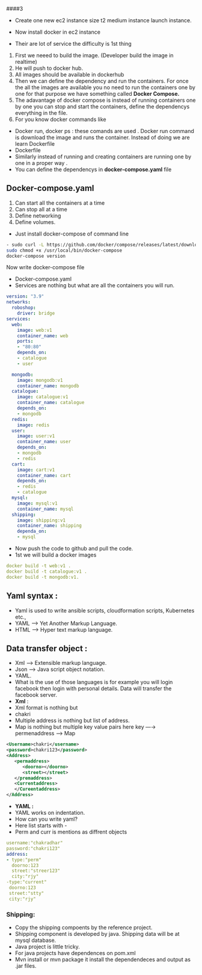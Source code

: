 ####3
- Create one new ec2 instance size t2 medium instance launch instance.
- Now install docker in ec2 instance

- Their are lot of service the difficulty is 1st thing

1. First we neeed to build the image. (Developer build the image in realtime)
2. He will push to docker hub.
3. All images should be available in dockerhub
4. Then we can define the dependency and run the containers. For once the all the images are available you no need to run the containers one by one for that purpose we have something called **Docker Compose.**
5. The adavantage of docker compose is instead of running containers one by one you can stop and start the containers, define the dependencys everything in the file.
6. For you know docker commands like
- Docker run, docker ps : these comands are used . Docker run command is download the image and runs the container. Instead of doing we are learn Dockerfile
- Dockerfile
- Similarly instead of running and creating containers are running one by one in a proper way .
- You can define the dependencys in **docker-compose.yaml** file

## Docker-compose.yaml

1. Can start all the containers at a time
2. Can stop all at a time
3. Define networking
4. Define volumes.
- Just install docker-compose of command line

```bash
- sudo curl -L https://github.com/docker/compose/releases/latest/download/docker-compose-$(uname -s)-$(uname -m) -o /usr/local/bin/docker-compose
sudo chmod +x /usr/local/bin/docker-compose
docker-compose version
```

Now write docker-compose file

- Docker-compose.yaml
- Services are nothing but what are all the containers you will run.

```yaml
version: "3.9"
networks:
  roboshop:
    driver: bridge
services:
  web:
    image: web:v1
    container_name: web
    ports:
    - "80:80"
    depends_on:
    - catalogue
    - user

  mongodb:
    image: mongodb:v1
    container_name: mongodb
  catalogue:
    image: catalogue:v1
    container_name: catalogue
    depends_on:
    - mongodb
  redis:
    image: redis
  user:
    image: user:v1
    container_name: user
    depends_on:
    - mongodb
    - redis
  cart:
    image: cart:v1
    container_name: cart
    depends_on:
    - redis
    - catalogue
  mysql:
    image: mysql:v1
    container_name: mysql
  shipping:
    image: shipping:v1
    container_name: shipping
    dependa_on:
    - mysql
```

- Now push the code to github and pull the code.
- 1st we will build a docker images
```yaml
docker build -t web:v1 .
docker build -t catalogue:v1 .
docker build -t mongodb:v1.
```
## Yaml syntax :

- Yaml is used to write ansible scripts, cloudformation scripts, Kubernetes etc.,
- YAML  ——> Yet Another Markup Language.
- HTML ——> Hyper text markup language.
## Data transfer object :

- Xml ——> Extensible markup language.
- Json ——> Java script object notation.
- YAML.
- What is the use of those languages is for example you will login facebook then login with personal details. Data will transfer the facebook server.
- **Xml** :
- Xml format is nothing but
- <Username>chakri</username>
- Multiple address is nothing but list of address.
- Map is nothing but multiple key value pairs here key —→ permenaddress ——> Map
```xml
<Username>chakri</username>
<password>chakri123</password>
<Address>
   <permaddress>
      <doorno></doorno>
      <street></street>
   </premaddress>
   <Currentaddress>
   </Cureentaddress>
</Address>
```
- **YAML :**
- YAML  works on indentation.
- How can you write yaml?
- Here list starts with -
- Perm and curr is mentions as diffrent objects

```yaml
username:"chakradhar"
password:"chakri123"
address:
- type:"perm"
  doorno:123
  street:"streer123"
  city:"rjy"
-type:"current"
 doorno:123
 street:"stty"
 city:"rjy"

```
### Shipping:
- Copy the shipping compoents by the reference project.
- Shipping component is developed by java. Shipping data will be at mysql database.
- Java project is little tricky.
- For java projects have dependences on pom.xml
- Mvn install or mvn package it install the dependendeces and output as .jar files.
